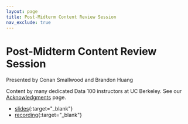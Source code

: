 ```yaml
---
layout: page
title: Post-Midterm Content Review Session
nav_exclude: true
---
```


# Post-Midterm Content Review Session

Presented by Conan Smallwood and Brandon Huang

Content by many dedicated Data 100 instructors at UC Berkeley. See our [Acknowledgments](../../acks) page.

- [slides](https://docs.google.com/presentation/d/1MwFswpwhO9-dUSPT0FHRqFhLjLxd637tESZOHmygArI/edit?usp=sharing){:target="_blank"}
- [recording](https://youtu.be/GT6WEr_eWVo){:target="_blank"}
